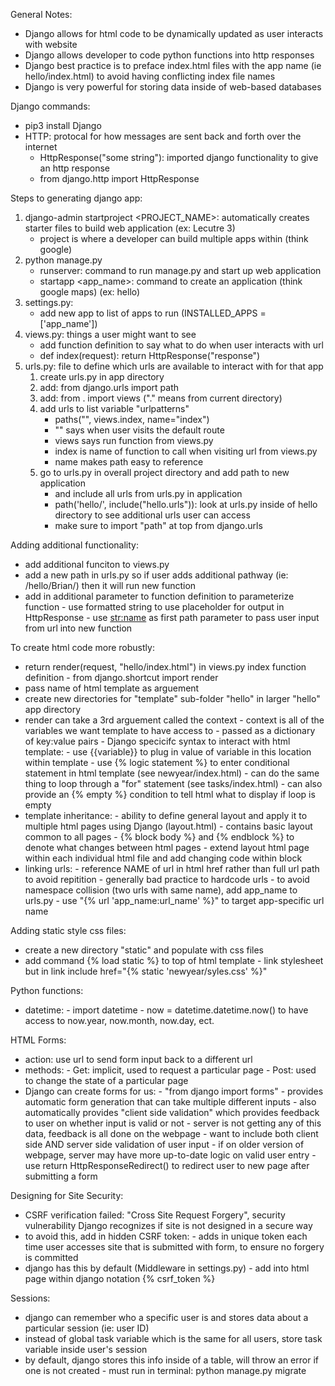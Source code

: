 General Notes:
- Django allows for html code to be dynamically updated as user interacts with website
- Django allows developer to code python functions into http responses
- Django best practice is to preface index.html files with the app name (ie hello/index.html) to avoid having conflicting index file names
- Django is very powerful for storing data inside of web-based databases


Django commands:
- pip3 install Django
- HTTP: protocal for how messages are sent back and forth over the internet
    - HttpResponse("some string"): imported django functionality to give an http response
    - from django.http import HttpResponse


Steps to generating django app:
1) django-admin startproject <PROJECT_NAME>: automatically creates starter files to build web application (ex: Lecutre 3)
    - project is where a developer can build multiple apps within (think google)
2) python manage.py 
    - runserver: command to run manage.py and start up web application
    - startapp <app_name>: command to create an application (think google maps) (ex: hello)
3) settings.py:
    - add new app to list of apps to run (INSTALLED_APPS = ['app_name'])
4) views.py: things a user might want to see
    - add function definition to say what to do when user interacts with url
    - def index(request):
        return HttpResponse("response")
5) urls.py: file to define which urls are available to interact with for that app
    1) create urls.py in app directory
    2) add: from django.urls import path
    3) add: from . import views ("." means from current directory)
    4) add urls to list variable "urlpatterns"
        - paths("", views.index, name="index")
        - "" says when user visits the default route
        - views says run function from views.py
        - index is name of function to call when visiting url from views.py
        - name makes path easy to reference
    5) go to urls.py in overall project directory and add path to new application
        - and include all urls from urls.py in application
        - path('hello/', include("hello.urls")): look at urls.py inside of hello directory to see additional urls user can access
        - make sure to import "path" at top from django.urls


Adding additional functionality:
- add additional funciton to views.py
- add a new path in urls.py so if user adds additional pathway (ie: /hello/Brian/) then it will run new function
- add in additional parameter to function definition to parameterize function
        - use formatted string to use placeholder for output in HttpResponse
        - use <str:name> as first path parameter to pass user input from url into new function
        
        
To create html code more robustly:
- return render(request, "hello/index.html") in views.py index function definition
        - from django.shortcut import render
- pass name of html template as arguement
- create new directories for "template" sub-folder "hello" in larger "hello" app directory
- render can take a 3rd arguement called the context
        - context is all of the variables we want template to have access to
        - passed as a dictionary of key:value pairs
        - Django specicifc syntax to interact with html template:
                - use {{variable}} to plug in value of variable in this location within template
                - use {% logic statement %} to enter conditional statement in html template (see newyear/index.html)
                        - can do the same thing to loop through a "for" statement (see tasks/index.html)
                        - can also provide an {% empty %} condition to tell html what to display if loop is empty
- template inheritance:
        - ability to define general layout and apply it to multiple html pages using Django (layout.html)
        - contains basic layout common to all pages
        - {% block body %} and {% endblock %} to denote what changes between html pages
        - extend layout html page within each individual html file and add changing code within block
- linking urls:
        - reference NAME of url in html href rather than full url path to avoid repitition
                - generally bad practice to hardcode urls
        - to avoid namespace collision (two urls with same name), add app_name to urls.py
                - use "{% url 'app_name:url_name' %}" to target app-specific url name
        
        
Adding static style css files:        
- create a new directory "static" and populate with css files
- add command {% load static %} to top of html template
        - link stylesheet but in link include href="{% static 'newyear/syles.css' %}"
        
        
Python functions:
- datetime:
        - import datetime
        - now = datetime.datetime.now() to have access to now.year, now.month, now.day, ect.
      
      
HTML Forms:
- action: use url to send form input back to a different url
- methods:
        - Get: implicit, used to request a particular page
        - Post: used to change the state of a particular page
- Django can create forms for us:
        - "from django import forms"
        - provides automatic form generation that can take multiple different inputs
        - also automatically provides "client side validation" which provides feedback to user on whether input is valid or not
                - server is not getting any of this data, feedback is all done on the webpage
        - want to include both client side AND server side validation of user input
                - if on older version of webpage, server may have more up-to-date logic on valid user entry
        - use return HttpResponseRedirect() to redirect user to new page after submitting a form


Designing for Site Security:
- CSRF verification failed: "Cross Site Request Forgery", security vulnerability Django recognizes if site is not designed in a secure way
- to avoid this, add in hidden CSRF token:
        - adds in unique token each time user accesses site that is submitted with form, to ensure no forgery is committed
- django has this by default (Middleware in settings.py)
        - add into html page within django notation {% csrf_token %}
        
        
Sessions:
- django can remember who a specific user is and stores data about a particular session (ie: user ID)
- instead of global task variable which is the same for all users, store task variable inside user's session
- by default, django stores this info inside of a table, will throw an error if one is not created
        - must run in terminal: python manage.py migrate

